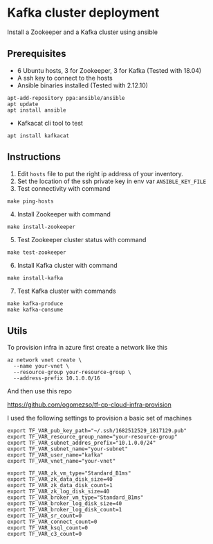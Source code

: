 # Kafka cluster deployment

Install a Zookeeper and a Kafka cluster using ansible

## Prerequisites
* 6 Ubuntu hosts, 3 for Zookeeper, 3 for Kafka (Tested with 18.04)
* A ssh key to connect to the hosts
* Ansible binaries installed (Tested with 2.12.10)
```shell
apt-add-repository ppa:ansible/ansible
apt update
apt install ansible
```
* Kafkacat cli tool to test
```shell
apt install kafkacat
```

## Instructions
1. Edit `hosts` file to put the right ip address of your inventory.
2. Set the location of the ssh private key in env var `ANSIBLE_KEY_FILE`
3. Test connectivity with command
```shell
make ping-hosts
```
4. Install Zookeeper with command
```shell
make install-zookeeper
```
5. Test Zookeeper cluster status with command
```shell
make test-zookeeper
```
6. Install Kafka cluster with command
```shell
make install-kafka
```
7. Test Kafka cluster with commands
```shell
make kafka-produce
make kafka-consume
```

## Utils

To provision infra in azure first create a network like this
```shell
az network vnet create \
  --name your-vnet \
  --resource-group your-resource-group \
  --address-prefix 10.1.0.0/16
```

And then use this repo

https://github.com/ogomezso/tf-cp-cloud-infra-provision

I used the following settings to provision a basic set of machines
```shell
export TF_VAR_pub_key_path="~/.ssh/1682512529_1817129.pub"
export TF_VAR_resource_group_name="your-resource-group"
export TF_VAR_subnet_addres_prefix="10.1.0.0/24"
export TF_VAR_subnet_name="your-subnet"
export TF_VAR_user_name="kafka"
export TF_VAR_vnet_name="your-vnet"

export TF_VAR_zk_vm_type="Standard_B1ms"
export TF_VAR_zk_data_disk_size=40
export TF_VAR_zk_data_disk_count=1
export TF_VAR_zk_log_disk_size=40
export TF_VAR_broker_vm_type="Standard_B1ms"
export TF_VAR_broker_log_disk_size=40
export TF_VAR_broker_log_disk_count=1
export TF_VAR_sr_count=0
export TF_VAR_connect_count=0
export TF_VAR_ksql_count=0
export TF_VAR_c3_count=0
```